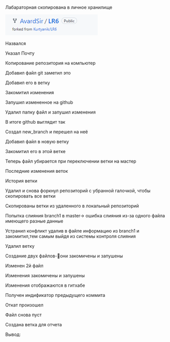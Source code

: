 
Лабараторная скопирована в личное хранилище

![image](https://github.com/AvardSir/LR6/blob/master/scr/image001.png)

Назвался
 
Указал Почту
 
Копирование репозитория на компьютер
 
Добавил файл git заметил это
 

Добавил его в ветку
 
Закомитил изменения
 
Запушил измененное на github

 
Удалил папку файл и запушил изменения
 
В итоге github выглядит так
 
Создал new_branch и перешел на неё
 
Добавил файл в новую ветку
 
Закомитил его в этой ветке
 
Теперь файл убирается при переключении ветки на мастер
 
Последние изменения веток
 
История ветки
 
Удалил и снова форкнул репозиторий с убранной галочкой, чтобы скопировать все ветки
 
Скопированы ветки из удаленного в локальный репозиторий
 
Попытка слияния branch1 в master-> ошибка слияния из-за одного файла имеющего разные данные
 

Устранил конфликт удалив в файле информацию из branch1 и закомитил,тем самым выйдя из системы контроля слияния
 
Удалил ветку
 
Создание двух файлов-они закомичены и запушены
 
Изменен 2й файл
 
Изменения закомичены и запушены
 
Изменения отображаются в гитхабе

 
Получен индификатор предыдущего коммита




 
Откат произошел
 
Файл снова пуст
 
Создана ветка для отчета
 

Вывод:  
 